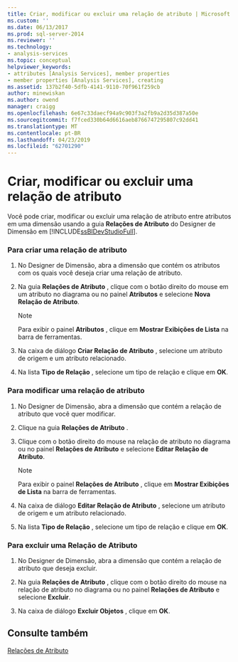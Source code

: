 ```yaml
---
title: Criar, modificar ou excluir uma relação de atributo | Microsoft Docs
ms.custom: ''
ms.date: 06/13/2017
ms.prod: sql-server-2014
ms.reviewer: ''
ms.technology:
- analysis-services
ms.topic: conceptual
helpviewer_keywords:
- attributes [Analysis Services], member properties
- member properties [Analysis Services], creating
ms.assetid: 137b2f40-5dfb-4141-9110-70f961f259cb
author: minewiskan
ms.author: owend
manager: craigg
ms.openlocfilehash: 6e67c33daecf94a9c903f3a2fb9a2d35d387a50e
ms.sourcegitcommit: f7fced330b64d6616aeb8766747295807c92dd41
ms.translationtype: MT
ms.contentlocale: pt-BR
ms.lasthandoff: 04/23/2019
ms.locfileid: "62701290"
---
```

# <a name="create-modify-or-delete-an-attribute-relationship"></a>Criar, modificar ou excluir uma relação de atributo
  Você pode criar, modificar ou excluir uma relação de atributo entre atributos em uma dimensão usando a guia **Relações de Atributo** do Designer de Dimensão em [!INCLUDE[ssBIDevStudioFull](../../includes/ssbidevstudiofull-md.md)].  
  
### <a name="to-create-an-attribute-relationship"></a>Para criar uma relação de atributo  
  
1.  No Designer de Dimensão, abra a dimensão que contém os atributos com os quais você deseja criar uma relação de atributo.  
  
2.  Na guia **Relações de Atributo** , clique com o botão direito do mouse em um atributo no diagrama ou no painel **Atributos** e selecione **Nova Relação de Atributo**.  
  
    > [!NOTE]  
    >  Para exibir o painel **Atributos** , clique em **Mostrar Exibições de Lista** na barra de ferramentas.  
  
3.  Na caixa de diálogo **Criar Relação de Atributo** , selecione um atributo de origem e um atributo relacionado.  
  
4.  Na lista **Tipo de Relação** , selecione um tipo de relação e clique em **OK**.  
  
### <a name="to-modify-an-attribute-relationship"></a>Para modificar uma relação de atributo  
  
1.  No Designer de Dimensão, abra a dimensão que contém a relação de atributo que você quer modificar.  
  
2.  Clique na guia **Relações de Atributo** .  
  
3.  Clique com o botão direito do mouse na relação de atributo no diagrama ou no painel **Relações de Atributo** e selecione **Editar Relação de Atributo**.  
  
    > [!NOTE]  
    >  Para exibir o painel **Relações de Atributo** , clique em **Mostrar Exibições de Lista** na barra de ferramentas.  
  
4.  Na caixa de diálogo **Editar Relação de Atributo** , selecione um atributo de origem e um atributo relacionado.  
  
5.  Na lista **Tipo de Relação** , selecione um tipo de relação e clique em **OK**.  
  
### <a name="to-delete-an-attribute-relationship"></a>Para excluir uma Relação de Atributo  
  
1.  No Designer de Dimensão, abra a dimensão que contém a relação de atributo que deseja excluir.  
  
2.  Na guia **Relações de Atributo** , clique com o botão direito do mouse na relação de atributo no diagrama ou no painel **Relações de Atributo** e selecione **Excluir**.  
  
3.  Na caixa de diálogo **Excluir Objetos** , clique em **OK**.  
  
## <a name="see-also"></a>Consulte também  
 [Relações de Atributo](../multidimensional-models-olap-logical-dimension-objects/attribute-relationships.md)  
  
  
